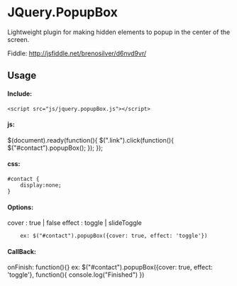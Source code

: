 JQuery.PopupBox
===============

Lightweight plugin for making hidden elements to popup in the center of the screen.

Fiddle:
http://jsfiddle.net/brenosilver/d6nvd9vr/

<h2>Usage</h2>

<h4>Include:</h4>

	<script src="js/jquery.popupBox.js"></script>

<h4>js:</h4>
	$(document).ready(function(){
		$(".link").click(function(){
			$("#contact").popupBox();
		});
	});
	
<h4>css:</h4>

	#contact {
		display:none;
	}
		
<h4>Options:</h4>
		cover : true | false
		effect : toggle | slideToggle
		
		ex: $("#contact").popupBox({cover: true, effect: 'toggle'})
		
<h4>CallBack:</h4>
	onFinish:       function(){}
	ex: $("#contact").popupBox({cover: true, effect: 'toggle'}, function(){ console.log("Finished") })
